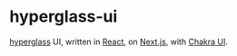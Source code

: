 # hyperglass-ui

[hyperglass](https://github.com/checktheroads/hyperglass) UI, written in [React](https://reactjs.org/), on [Next.js](https://nextjs.org/), with [Chakra UI](https://chakra-ui.com/).

